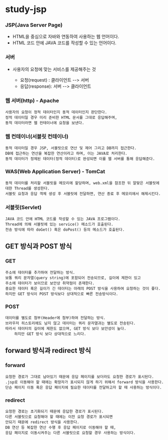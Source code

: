 # study-jsp

### JSP(Java Server Page)

-   HTML을 중심으로 자바와 연동하여 사용하는 웹 언어이다.
-   HTML 코드 안에 JAVA 코드를 작성할 수 있는 언어이다.

### 서버

-   사용자의 요청에 맞는 서비스를 제공해주는 것

    -   요청(request) : 클라이언트 --> 서버
    -   응답(response): 서버 --> 클라이언트

### 웹 서버(http) - Apache

    사용자의 요청이 정적 데이터인지 동적 데이터인지 판단한다.
    정적 데이터일 경우 미리 준비한 HTML 문서를 그대로 응답해주며,
    동적 데이터라면 웹 컨테이너에 요청을 보낸다.

### 웹 컨테이너(서블릿 컨테이너)

    동적 데이터일 경우 JSP, 서블릿으로 연산 및 제어 그리고 DB까지 접근한다.
    DB에 접근하는 연산을 복잡한 연산이라고 하며, 이는 JAVA로 처리한다.
    동적 데이터가 정제된 데이터(정적 데이터)로 완성되면 이를 웹 서버를 통해 응답해준다.

### WAS(Web Application Server) - TomCat

    동적 데이터를 처리할 서블릿을 메모리에 할당하며, web.xml을 참조한 뒤 알맞은 서블릿에 대한 Thread를 생성한다.
    서블릿 요청과 응답 객체 생성 후 서블릿에 전달하면, 연산 종료 후 메모리에서 해제시킨다.

### 서블릿(Servlet)

    JAVA 코드 안에 HTML 코드를 작성할 수 있는 JAVA 프로그램이다.
    Thread에 의해 서블릿에 있는 service() 메소드가 호출된다.
    전송 방식에 따라 doGet() 혹은 doPost() 등의 메소드가 호출된다.

## GET 방식과 POST 방식

### GET

    주소에 데이터를 추가하여 전달하는 방식.
    보통 쿼리 문자열(query string)에 포함되어 전송되므로, 길이에 제한이 있고
    주소에 데이터가 보이므로 보안상 취약점이 존재한다.
    중요한 데이터 혹은 길이가 긴 데이터는 아래의 POST 방식을 사용하여 요청하는 것이 좋다.
    하지만 GET 방식이 POST 방식보다 상대적으로 빠른 전송방식이다.

### POST

    데이터를 별도로 첨부(Header에 첨부)하여 전달하는 방식.
    브라우저 히스토리에도 남지 않고 데이터는 쿼리 문자열과는 별도로 전송된다.
    따라서 데이터의 길이에 제한도 없으며, GET 방식 보다 보안성이 높다.
    	하지만 GET 방식 보다 상대적으로 느리다.

## forward 방식과 redirect 방식

### forward

    요청한 경로가 그대로 남아있기 때문에 응답 페이지를 보더라도 요청한 경로가 표시된다.
    .jsp로 이동해야 할 때에는 확장자가 표시되지 않게 하기 위해서 forward 방식을 사용한다.
    단순 페이지 이동 혹은 응답 페이지에 필요한 데이터를 전달하고자 할 때 사용하는 방식이다.

### redirect

    요청한 경로는 초기화되기 때문에 응답한 경로가 표시된다.
    다른 서블릿으로 요청해야 할 때에는 이전 요청 경로가 표시되면
    안되기 때문에 redirect 방식을 사용한다.
    DB 연산 등 복잡한 연산 수행 후 응답 페이지로 이동해야 할 때,
    응답 페이지로 이동시켜주는 다른 서블릿으로 요청할 경우 사용하는 방식이다.
